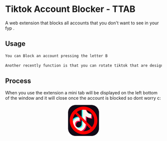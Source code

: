 # Tiktok Account Blocker - TTAB

A web extension that blocks all accounts that you don't want to see in your fyp .

## Usage

```bash
You can Block an account pressing the letter B
```
```bash
Another recently function is that you can rotate tiktok that are design for mobile version with the arrows keys <- ->
```
## Process

When you use the extension a mini tab will be displayed on the left bottom of the window and it will close once the account is blocked so dont worry c: 
<p align="center"><img src="./images/icon_128.png" width="100"></a></p>
